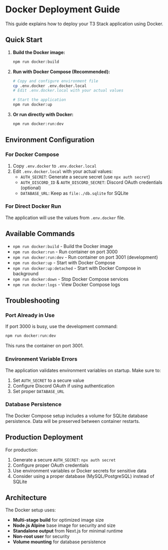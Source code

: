 # Docker Deployment Guide

This guide explains how to deploy your T3 Stack application using Docker.

## Quick Start

1. **Build the Docker image:**
   ```bash
   npm run docker:build
   ```

2. **Run with Docker Compose (Recommended):**
   ```bash
   # Copy and configure environment file
   cp .env.docker .env.docker.local
   # Edit .env.docker.local with your actual values
   
   # Start the application
   npm run docker:up
   ```

3. **Or run directly with Docker:**
   ```bash
   npm run docker:run:dev
   ```

## Environment Configuration

### For Docker Compose
1. Copy `.env.docker` to `.env.docker.local`
2. Edit `.env.docker.local` with your actual values:
   - `AUTH_SECRET`: Generate a secure secret (use `npx auth secret`)
   - `AUTH_DISCORD_ID` & `AUTH_DISCORD_SECRET`: Discord OAuth credentials (optional)
   - `DATABASE_URL`: Keep as `file:./db.sqlite` for SQLite

### For Direct Docker Run
The application will use the values from `.env.docker` file.

## Available Commands

- `npm run docker:build` - Build the Docker image
- `npm run docker:run` - Run container on port 3000
- `npm run docker:run:dev` - Run container on port 3001 (development)
- `npm run docker:up` - Start with Docker Compose
- `npm run docker:up:detached` - Start with Docker Compose in background
- `npm run docker:down` - Stop Docker Compose services
- `npm run docker:logs` - View Docker Compose logs

## Troubleshooting

### Port Already in Use
If port 3000 is busy, use the development command:
```bash
npm run docker:run:dev
```
This runs the container on port 3001.

### Environment Variable Errors
The application validates environment variables on startup. Make sure to:
1. Set `AUTH_SECRET` to a secure value
2. Configure Discord OAuth if using authentication
3. Set proper `DATABASE_URL`

### Database Persistence
The Docker Compose setup includes a volume for SQLite database persistence.
Data will be preserved between container restarts.

## Production Deployment

For production:
1. Generate a secure `AUTH_SECRET`: `npx auth secret`
2. Configure proper OAuth credentials
3. Use environment variables or Docker secrets for sensitive data
4. Consider using a proper database (MySQL/PostgreSQL) instead of SQLite

## Architecture

The Docker setup uses:
- **Multi-stage build** for optimized image size
- **Node.js Alpine** base image for security and size
- **Standalone output** from Next.js for minimal runtime
- **Non-root user** for security
- **Volume mounting** for database persistence
